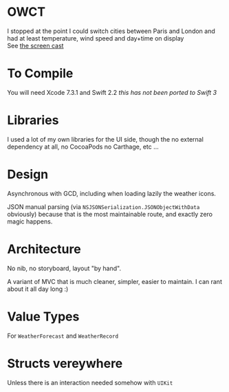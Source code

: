 # OWCT
I stopped at the point I could switch cities between Paris and London and had at least temperature, wind speed and day+time on display  
See [the screen cast](http://OW.mov)

# To Compile

You will need Xcode 7.3.1 and Swift 2.2 _this has *not* been ported to Swift 3_

# Libraries

I used a lot of my own libraries for the UI side, though the no external dependency at all, no CocoaPods no Carthage, etc ...

# Design

Asynchronous with GCD, including when loading lazily the weather icons.

JSON manual parsing (via `NSJSONSerialization.JSONObjectWithData` obviously) because that is the most maintainable route, and exactly zero magic happens.

# Architecture

No nib, no storyboard, layout "by hand".

A variant of MVC that is much cleaner, simpler, easier to maintain. I can rant about it all day long :)

# Value Types

For `WeatherForecast` and `WeatherRecord`

# Structs vereywhere

Unless there is an interaction needed somehow with `UIKit`
